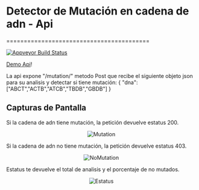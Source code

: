 # Detector de Mutación en cadena de adn - Api 
=========================================
 
[![Appveyor Build Status](https://ci.appveyor.com/api/projects/status/1ys5ot401m0fep6l/branch/master?svg=true)](https://ci.appveyor.com/project/guolinke/lightgbm/branch/master)

[Demo Api](http://dnatester-env.eba-kiffzd8h.us-east-1.elasticbeanstalk.com/api/v1/stats)! 
 
La api expone "/mutation/" metodo Post que recibe el siguiente objeto json para su analisis y detectar si tiene mutación: 
{
"dna":["ABCT","ACTB","ATCB","TBDB","GBDB"]
}


## Capturas de Pantalla

Si la cadena de adn tiene mutación, la petición devuelve estatus 200.
<p align="center">
  <img alt="Mutation" src="https://firebasestorage.googleapis.com/v0/b/chibi-mechas-vs-kaijus.appspot.com/o/Api2.png?alt=media&token=8ca1d3a9-489f-4a2c-847e-90531f524e8a">
</p>

Si la cadena de adn no tiene mutación, la petición devuelve estatus 403.
<p align="center">
  <img alt="NoMutation" src="https://firebasestorage.googleapis.com/v0/b/chibi-mechas-vs-kaijus.appspot.com/o/Api3.png?alt=media&token=d56b29e7-4804-479a-b16d-3ff9cc020b3e">
</p>


Estatus te devuelve el total de analisis y el porcentaje de no mutados.
<p align="center">
  <img alt="Estatus" src="https://firebasestorage.googleapis.com/v0/b/chibi-mechas-vs-kaijus.appspot.com/o/Api1.png?alt=media&token=daa8b110-3277-4831-8d45-b4971ea5be30">
</p>
